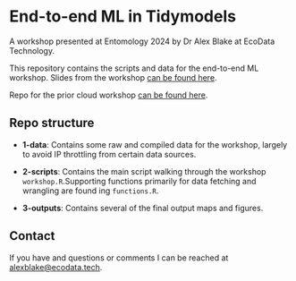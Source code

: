 # End-to-end ML in Tidymodels
A workshop presented at Entomology 2024 by Dr Alex Blake at EcoData Technology.

This repository contains the scripts and data for the end-to-end ML workshop. Slides from the workshop [can be found here](https://docs.google.com/presentation/d/1P3-2T8LrT9P6-8NySUlR5pAs92zJkXB1OJgRc6wiKhI/edit?usp=sharing).

Repo for the prior cloud workshop [can be found here](https://github.com/ecodata-technology/entsoc-2024-cloud-workshop).

## Repo structure

- **1-data**: Contains some raw and compiled data for the workshop, largely to avoid IP throttling from certain data sources.

- **2-scripts**: Contains the main script walking through the workshop `workshop.R`.Supporting functions primarily for data fetching and wrangling are found ing `functions.R`.

- **3-outputs**: Contains several of the final output maps and figures.


## Contact

If you have and questions or comments I can be reached at <alexblake@ecodata.tech>.
